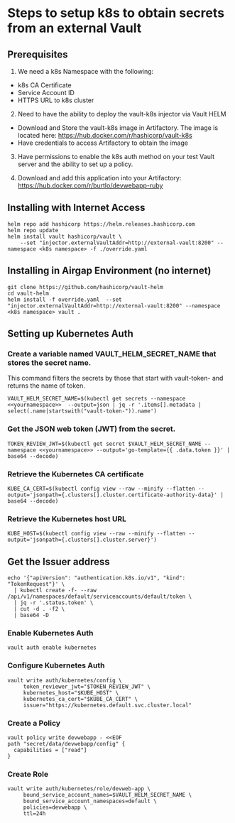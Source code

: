 # Steps to setup k8s to obtain secrets from an external Vault

## Prerequisites

1) We need a k8s Namespace with the following:

- k8s CA Certificate
- Service Account ID
- HTTPS URL to k8s cluster

2) Need to have the ability to deploy the vault-k8s injector via Vault HELM

- Download and Store the vault-k8s image in Artifactory.  The image is located here: https://hub.docker.com/r/hashicorp/vault-k8s
- Have credentials to access Artifactory to obtain the image 

3) Have permissions to enable the k8s auth method on your test Vault server and the ability to set up a policy.

4) Download and add this application into your Artifactory: https://hub.docker.com/r/burtlo/devwebapp-ruby


## Installing with Internet Access

```
helm repo add hashicorp https://helm.releases.hashicorp.com
helm repo update
helm install vault hashicorp/vault \
    --set "injector.externalVaultAddr=http://external-vault:8200" --namespace <k8s namespace> -f ./override.yaml
```

## Installing in Airgap Environment (no internet)
```
git clone https://github.com/hashicorp/vault-helm
cd vault-helm
helm install -f override.yaml  --set "injector.externalVaultAddr=http://external-vault:8200" --namespace <k8s namespace> vault .
```

## Setting up Kubernetes Auth

### Create a variable named VAULT_HELM_SECRET_NAME that stores the secret name.  
This command filters the secrets by those that start with vault-token- and returns the name of token.

```
VAULT_HELM_SECRET_NAME=$(kubectl get secrets --namespace <<yournamespace>>  --output=json | jq -r '.items[].metadata | select(.name|startswith("vault-token-")).name')
```

### Get the JSON web token (JWT) from the secret.

```
TOKEN_REVIEW_JWT=$(kubectl get secret $VAULT_HELM_SECRET_NAME --namespace <<yournamespace>> --output='go-template={{ .data.token }}' | base64 --decode)
```

### Retrieve the Kubernetes CA certificate

```
KUBE_CA_CERT=$(kubectl config view --raw --minify --flatten --output='jsonpath={.clusters[].cluster.certificate-authority-data}' | base64 --decode)
```

### Retrieve the Kubernetes host URL
```
KUBE_HOST=$(kubectl config view --raw --minify --flatten --output='jsonpath={.clusters[].cluster.server}')
```

## Get the Issuer address
```
echo '{"apiVersion": "authentication.k8s.io/v1", "kind": "TokenRequest"}' \
  | kubectl create -f- --raw /api/v1/namespaces/default/serviceaccounts/default/token \
  | jq -r '.status.token' \
  | cut -d . -f2 \
  | base64 -D
```

### Enable Kubernetes Auth
```
vault auth enable kubernetes
```


### Configure Kubernetes Auth

```
vault write auth/kubernetes/config \
     token_reviewer_jwt="$TOKEN_REVIEW_JWT" \
     kubernetes_host="$KUBE_HOST" \
     kubernetes_ca_cert="$KUBE_CA_CERT" \
     issuer="https://kubernetes.default.svc.cluster.local"
```

### Create a Policy
```
vault policy write devwebapp - <<EOF
path "secret/data/devwebapp/config" {
  capabilities = ["read"]
}
```

### Create Role

```
vault write auth/kubernetes/role/devweb-app \
     bound_service_account_names=$VAULT_HELM_SECRET_NAME \
     bound_service_account_namespaces=default \
     policies=devwebapp \
     ttl=24h
```


